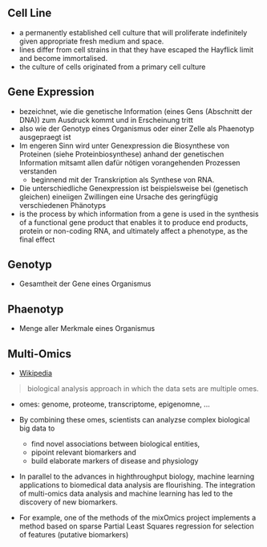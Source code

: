 
## Cell Line 
- a permanently established cell culture that will proliferate indefinitely given appropriate fresh medium and space.
- lines differ from cell strains in that they have escaped the Hayflick limit and become immortalised.
- the culture of cells originated from a primary cell culture


## Gene Expression
- bezeichnet, wie die genetische Information (eines Gens (Abschnitt der DNA)) zum Ausdruck kommt und in Erscheinung tritt
- also wie der Genotyp eines Organismus oder einer Zelle als Phaenotyp ausgepraegt ist
- Im engeren Sinn wird unter Genexpression die Biosynthese von Proteinen (siehe Proteinbiosynthese) anhand der genetischen Information mitsamt allen dafür nötigen vorangehenden Prozessen verstanden
  - beginnend mit der Transkription als Synthese von RNA.
- Die unterschiedliche Genexpression ist beispielsweise bei (genetisch gleichen) eineiigen Zwillingen eine Ursache des geringfügig verschiedenen Phänotyps
-  is the process by which information from a gene is used in the synthesis of a functional gene product that enables it to produce end products, protein or non-coding RNA, and ultimately affect a phenotype, as the final effect

## Genotyp
- Gesamtheit der Gene eines Organismus

## Phaenotyp
- Menge aller Merkmale eines Organismus

## Multi-Omics
- [Wikipedia](https://en.wikipedia.org/wiki/Multiomics#:~:text=Multiomics%2C%20multi%2Domics%2C%20integrative,it%20is%20sequenced\)%3B%20in)

> biological analysis approach in which the data sets are multiple omes.

- omes: genome, proteome, transcriptome, epigenomne, ...
- By combining these omes, scientists can analyzse complex biological big data to 
  - find novel associations between biological entities,
  - pipoint relevant biomarkers and 
  - build elaborate markers of disease and physiology


- In parallel to the advances in highthroughput biology, machine learning applications to biomedical data analysis are flourishing. The integration of multi-omics data analysis and machine learning has led to the discovery of new biomarkers.
- For example, one of the methods of the mixOmics project implements a method based on sparse Partial Least Squares regression for selection of features (putative biomarkers)